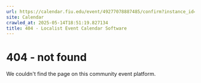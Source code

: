 ```yaml
---
url: https://calendar.fiu.edu/event/49277078887485/confirm?instance_id=49277090948583&return=https%3A%2F%2Fcalendar.fiu.edu%2Fcalendar%3Fevent_types%255B%255D%3D127602
site: Calendar
crawled_at: 2025-05-14T18:51:19.827134
title: 404 - Localist Event Calendar Software
---
```


# 404 - not found
We couldn't find the page on this community event platform.

